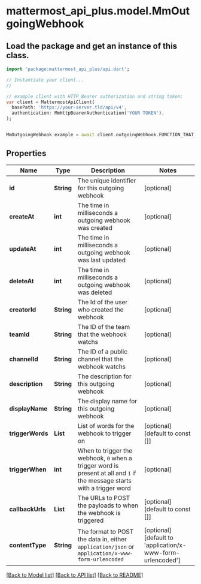 # mattermost_api_plus.model.MmOutgoingWebhook

## Load the package and get an instance of this class.
```dart
import 'package:mattermost_api_plus/api.dart';

// Instantiate your client...
//

// example client with HTTP Bearer authorization and string token:
var client = MattermostApiClient(
  basePath: 'https://your-server.tld/api/v4',
  authentication: MmHttpBearerAuthentication('YOUR TOKEN'),
);


MmOutgoingWebhook example = await client.outgoingWebhook.FUNCTION_THAT_RETURNS_THIS_CLASS();

```

## Properties
Name | Type | Description | Notes
------------ | ------------- | ------------- | -------------
**id** | **String** | The unique identifier for this outgoing webhook | [optional] 
**createAt** | **int** | The time in milliseconds a outgoing webhook was created | [optional] 
**updateAt** | **int** | The time in milliseconds a outgoing webhook was last updated | [optional] 
**deleteAt** | **int** | The time in milliseconds a outgoing webhook was deleted | [optional] 
**creatorId** | **String** | The Id of the user who created the webhook | [optional] 
**teamId** | **String** | The ID of the team that the webhook watchs | [optional] 
**channelId** | **String** | The ID of a public channel that the webhook watchs | [optional] 
**description** | **String** | The description for this outgoing webhook | [optional] 
**displayName** | **String** | The display name for this outgoing webhook | [optional] 
**triggerWords** | **List<String>** | List of words for the webhook to trigger on | [optional] [default to const []]
**triggerWhen** | **int** | When to trigger the webhook, `0` when a trigger word is present at all and `1` if the message starts with a trigger word | [optional] 
**callbackUrls** | **List<String>** | The URLs to POST the payloads to when the webhook is triggered | [optional] [default to const []]
**contentType** | **String** | The format to POST the data in, either `application/json` or `application/x-www-form-urlencoded` | [optional] [default to 'application/x-www-form-urlencoded']

[[Back to Model list]](../GENERATED_README.md#documentation-for-models) [[Back to API list]](../GENERATED_README.md#documentation-for-api-endpoints) [[Back to README]](../GENERATED_README.md)



